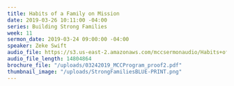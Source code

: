 ```yaml
---
title: Habits of a Family on Mission
date: 2019-03-26 10:11:00 -04:00
series: Building Strong Families
week: 11
sermon_date: 2019-03-24 09:00:00 -04:00
speaker: Zeke Swift
audio_file: https://s3.us-east-2.amazonaws.com/mccsermonaudio/Habits+of+Family+on+Mission.lite.mp3
audio_file_length: 14804864
brochure_file: "/uploads/03242019_MCCProgram_proof2.pdf"
thumbnail_image: "/uploads/StrongFamiliesBLUE-PRINT.png"
---
```


